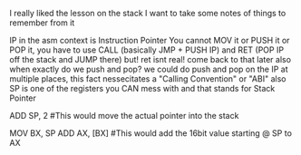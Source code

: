 I really liked the lesson on the stack I want to take some notes of things to remember from it

IP in the asm context is Instruction Pointer
You cannot MOV it or PUSH it or POP it, 
you have to use CALL (basically JMP + PUSH IP)
and RET (POP IP off the stack and JUMP there)
but! ret isnt real! come back to that later
also when exactly do we push and pop? we could 
do push and pop on the IP at multiple places, this fact 
nessecitates a "Calling Convention" or "ABI"
also SP is one of the registers you CAN mess with and that
stands for Stack Pointer

ADD SP, 2 #This would move the actual pointer into the stack

MOV BX, SP
ADD AX, [BX] #This would add the 16bit value starting @ SP to AX 